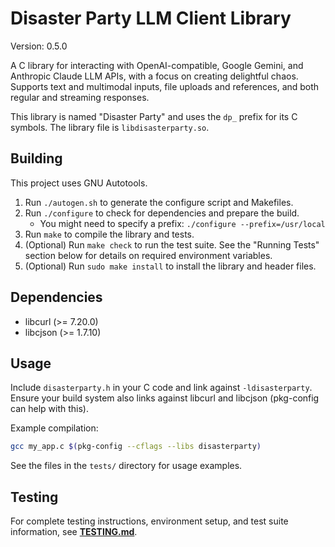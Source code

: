 # Disaster Party LLM Client Library

Version: 0.5.0

A C library for interacting with OpenAI-compatible, Google Gemini, and Anthropic Claude LLM APIs, with a focus on creating delightful chaos. Supports text and multimodal inputs, file uploads and references, and both regular and streaming responses.

This library is named "Disaster Party" and uses the `dp_` prefix for its C symbols. The library file is `libdisasterparty.so`.

## Building

This project uses GNU Autotools.

1.  Run `./autogen.sh` to generate the configure script and Makefiles.
2.  Run `./configure` to check for dependencies and prepare the build.
    * You might need to specify a prefix: `./configure --prefix=/usr/local`
3.  Run `make` to compile the library and tests.
4.  (Optional) Run `make check` to run the test suite. See the "Running Tests" section below for details on required environment variables.
5.  (Optional) Run `sudo make install` to install the library and header files.

## Dependencies

* libcurl (>= 7.20.0)
* libcjson (>= 1.7.10)

## Usage

Include `disasterparty.h` in your C code and link against `-ldisasterparty`.
Ensure your build system also links against libcurl and libcjson (pkg-config can help with this).

Example compilation:
```sh
gcc my_app.c $(pkg-config --cflags --libs disasterparty)
```

See the files in the `tests/` directory for usage examples.

## Testing

For complete testing instructions, environment setup, and test suite information, see **[TESTING.md](TESTING.md)**.